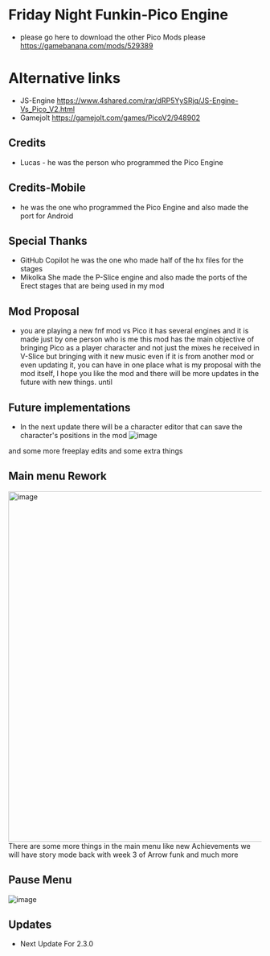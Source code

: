 # Friday Night Funkin-Pico Engine
* please go here to download the other Pico Mods please https://gamebanana.com/mods/529389

# Alternative links
* JS-Engine https://www.4shared.com/rar/dRP5YySRjq/JS-Engine-Vs_Pico_V2.html
* Gamejolt https://gamejolt.com/games/PicoV2/948902

## Credits
* Lucas - he was the person who programmed the Pico Engine
## Credits-Mobile
* he was the one who programmed the Pico Engine and also made the port for Android

## Special Thanks
* GitHub Copilot he was the one who made half of the hx files for the stages
* Mikolka She made the P-Slice engine and also made the ports of the Erect stages that are being used in my mod

## Mod Proposal
* you are playing a new fnf mod vs Pico it has several engines and it is made just by one person who is me this mod has the main objective of bringing Pico as a player character and not just the mixes he received in V-Slice but bringing with it new music even if it is from another mod or even updating it, you can have in one place what is my proposal with the mod itself, I hope you like the mod and there will be more updates in the future with new things. until

## Future implementations
* In the next update there will be a character editor that can save the character's positions in the mod
![image](https://github.com/user-attachments/assets/c93ef213-7381-4216-b5fa-a38d02be2ad8)

and some more freeplay edits and some extra things

## Main menu Rework
<img width="1357" height="696" alt="image" src="https://github.com/user-attachments/assets/3aac2542-36aa-4676-92d1-b7d9a5fe284a" />
There are some more things in the main menu like new Achievements
we will have story mode back with week 3 of Arrow funk and much more

## Pause Menu
![image](https://github.com/user-attachments/assets/cfde74b0-1ca0-4d73-8560-ce0028e44583)
## Updates
* Next Update For 2.3.0
